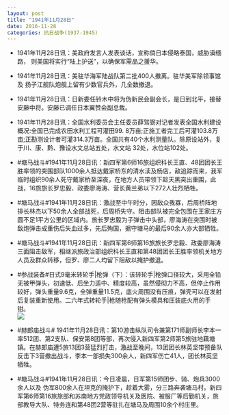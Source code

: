 ```yaml
---
layout: post
title: "1941年11月28日"
date: 2016-11-28
categories: 抗日战争(1937-1945)
---
```


<meta name="referrer" content="no-referrer" />

- 1941年11月28日讯：美政府发言人发表谈话，宣称倘日本侵略泰国，威胁滇缅路， 则美国将实行“陆上护送”，以确保军需品之援华。 

- 1941年11月28日讯：美驻华海军陆战队第二批400人撤离。驻华美军除领事馆及 扬子江舰队炮舰上留有少数官兵外，几全数撤退。 

- 1941年11月28日讯：日新委任铃木中将为伪新民会副会长，是日到北平，接替安藤中将。安藤已调任日本翼赞会副总裁。 

- 1941年11月28日讯：全国水利委员会主任委员薛驾弼对记者发表全国水利建设概况:全国已完成农田水利工程可灌田99. 8万亩;正施工者完工后可灌103.8万亩;正勘测设计者可灌314.3万亩。全国共有40个水利测量队。除原设站外，复于川、康、黔、豫设水文总站五处，水文站 32处，水位站102处。 

- #塘马战斗#1941年11月28日讯：新四军第6师16旅组织科长王直、48团团长王胜率领的突围部队1000余人抵达戴家桥东的清水渎及杨店，敌追踪而来，我军临时组织90余人死守戴家桥至深夜，在地方人员带领下趁天黑突出重围，此战，16旅旅长罗忠毅、政委廖海涛、营长黄兰弟以下272人壮烈牺牲。 

- #塘马战斗#1941年11月28日讯：激战至中午时分，因敌众我寡，后周桥阵地排长林杰以下50余人全部战死，后周桥失守。阻击部队被完全包围在王家庄方圆不足1平方公里的区域内。旅长罗忠毅为子弹击中头部，廖海涛在突围时被敌炮弹击成重伤后失血过多，先后殉国，据守塘马的最后90余人亦大部牺牲。 

- #塘马战斗#1941年11月28日讯：新四军第6师第16旅旅长罗忠毅、政委廖海涛三面阻击敌军，相继派旅政治部组织科长王直和第48团团长王胜率领机关地方人员及群众转移，但罗、廖二人均留下阻敌以掩护撤退。 

- #参战装备#日式9毫米转轮手|枪弹（下）：该转轮手|枪弹口径较大，采用全铅无被甲弹头，初速低、后坐力适中、精度较高，虽然侵彻力不高，但停止作用较好，弹头重量9.6克，全弹重量11.5克，底火周围没有压痕，弹壳可以在发射后复装重新使用。二六年式转轮手|枪随枪配有弹头模具和压装底火用的手钳。 <br/><img src="https://ww2.sinaimg.cn/large/aca367d8jw1fa7lbe7o3xj20as0huwh1.jpg" />

- #赫郎庙战斗# 1941年11月28日讯：第10游击纵队司令兼第171师副师长李本一率512团、第2支队、保安第8团等部，再次侵入新四军第2师第5旅驻地藕塘镇。在赫郎庙遭5旅13团3营猛烈打击，激战至晚间，13团团长林英坚带预备队反击下3营撤出战斗，李本一部损失300余人，新四军伤亡41人，团长林英坚牺牲。 

- #塘马战斗#1941年11月28日讯：今日凌晨，日军第15师团步、骑、炮兵3000余人以及 伪军800余人在坦克的掩护下，趁着大雾，分三路奔袭塘马村。新四军第6师第16旅旅部和苏南地方党政领导机关及医院、被服厂等后勤机关，旅部教导大队、特务连和第48团2营等驻扎在塘马及周围10余个村庄里。 

